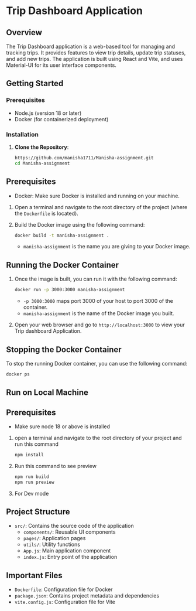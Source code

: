 # Trip Dashboard Application

## Overview

The Trip Dashboard application is a web-based tool for managing and tracking trips. It provides features to view trip details, update trip statuses, and add new trips. The application is built using React and Vite, and uses Material-UI for its user interface components.


## Getting Started

### Prerequisites

- Node.js (version 18 or later)
- Docker (for containerized deployment)

### Installation

1. **Clone the Repository**:

   ```bash
   https://github.com/manisha1711/Manisha-assignment.git
   cd Manisha-assignment


## Prerequisites
- Docker: Make sure Docker is installed and running on your machine. 

1. Open a terminal and navigate to the root directory of the project (where the `Dockerfile` is located).

2. Build the Docker image using the following command:

    ```bash
    docker build -t manisha-assignment .
    ```

    - `manisha-assignment` is the name you are giving to your Docker image.

## Running the Docker Container

1. Once the image is built, you can run it with the following command:

    ```bash
    docker run -p 3000:3000 manisha-assignment
    ```

    - `-p 3000:3000` maps port 3000 of your host to port 3000 of the container.
    - `manisha-assignment` is the name of the Docker image you built.

2. Open your web browser and go to `http://localhost:3000` to view your Trip dashboard Application.

## Stopping the Docker Container

To stop the running Docker container, you can use the following command:

```bash
docker ps
```

## Run on Local Machine
## Prerequisites
- Make sure node 18 or above is installed

1. open a terminal and navigate to the root directory of your project and run this command
    ```bash
    npm install
    ```
2. Run this command to see preview
    ```bash
    npm run build
    npm run preview
    ```
3. For Dev mode 


## Project Structure

- `src/`: Contains the source code of the application
  - `components/`: Reusable UI components
  - `pages/`: Application pages
  - `utils/`: Utility functions
  - `App.js`: Main application component
  - `index.js`: Entry point of the application

## Important Files

- `Dockerfile`: Configuration file for Docker
- `package.json`: Contains project metadata and dependencies
- `vite.config.js`: Configuration file for Vite
